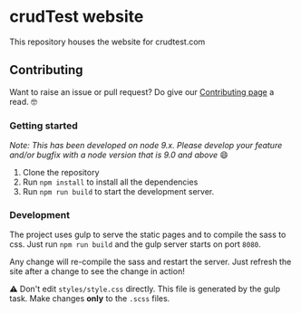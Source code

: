 # crudTest website

This repository houses the website for crudtest.com

## Contributing

Want to raise an issue or pull request? Do give our [Contributing page](https://github.com/abinavseelan/crudtest-api/blob/master/CONTRIBUTING.md) a read. 🤓

### Getting started

_Note: This has been developed on node 9.x. Please develop your feature and/or bugfix with a node version that is 9.0 and above_ 😄

1. Clone the repository
2. Run `npm install` to install all the dependencies
3. Run `npm run build` to start the development server.

### Development

The project uses gulp to serve the static pages and to compile the sass to css. Just run `npm run build` and the gulp server starts on port `8080`.

Any change will re-compile the sass and restart the server. Just refresh the site after a change to see the change in action!

⚠️ Don't edit `styles/style.css` directly. This file is generated by the gulp task. Make changes **only** to the `.scss` files.
